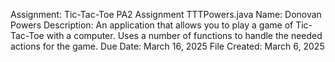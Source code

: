 Assignment: Tic-Tac-Toe PA2 Assignment
TTTPowers.java
Name: Donovan Powers
Description: An application that allows you to play a game of Tic-Tac-Toe with a computer. Uses a number of functions to handle the needed actions for the game. 
Due Date: March 16, 2025
File Created: March 6, 2025
